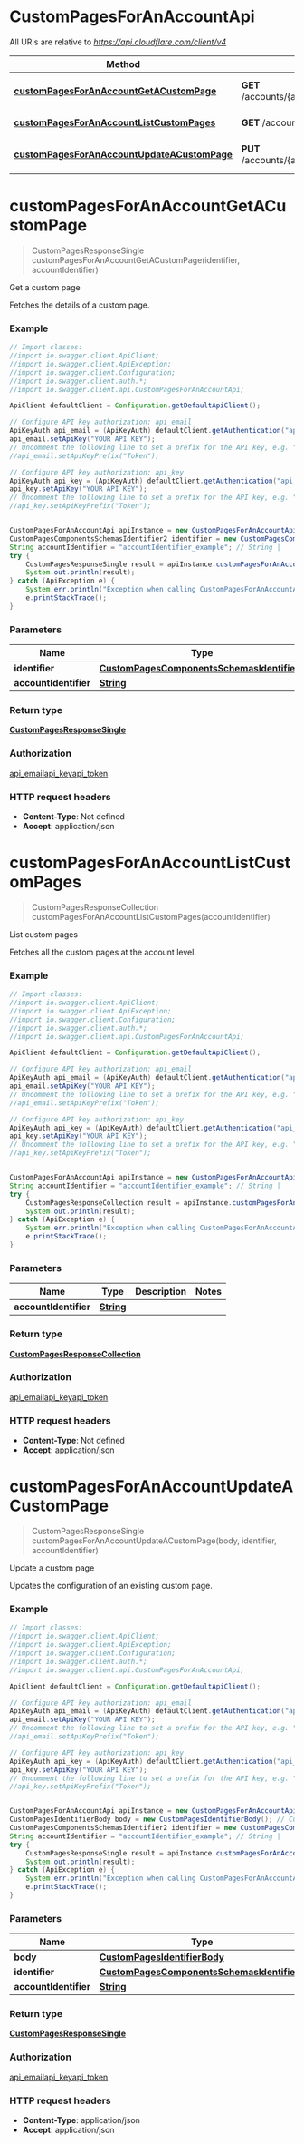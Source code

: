 # CustomPagesForAnAccountApi

All URIs are relative to *https://api.cloudflare.com/client/v4*

Method | HTTP request | Description
------------- | ------------- | -------------
[**customPagesForAnAccountGetACustomPage**](CustomPagesForAnAccountApi.md#customPagesForAnAccountGetACustomPage) | **GET** /accounts/{account_identifier}/custom_pages/{identifier} | Get a custom page
[**customPagesForAnAccountListCustomPages**](CustomPagesForAnAccountApi.md#customPagesForAnAccountListCustomPages) | **GET** /accounts/{account_identifier}/custom_pages | List custom pages
[**customPagesForAnAccountUpdateACustomPage**](CustomPagesForAnAccountApi.md#customPagesForAnAccountUpdateACustomPage) | **PUT** /accounts/{account_identifier}/custom_pages/{identifier} | Update a custom page

<a name="customPagesForAnAccountGetACustomPage"></a>
# **customPagesForAnAccountGetACustomPage**
> CustomPagesResponseSingle customPagesForAnAccountGetACustomPage(identifier, accountIdentifier)

Get a custom page

Fetches the details of a custom page.

### Example
```java
// Import classes:
//import io.swagger.client.ApiClient;
//import io.swagger.client.ApiException;
//import io.swagger.client.Configuration;
//import io.swagger.client.auth.*;
//import io.swagger.client.api.CustomPagesForAnAccountApi;

ApiClient defaultClient = Configuration.getDefaultApiClient();

// Configure API key authorization: api_email
ApiKeyAuth api_email = (ApiKeyAuth) defaultClient.getAuthentication("api_email");
api_email.setApiKey("YOUR API KEY");
// Uncomment the following line to set a prefix for the API key, e.g. "Token" (defaults to null)
//api_email.setApiKeyPrefix("Token");

// Configure API key authorization: api_key
ApiKeyAuth api_key = (ApiKeyAuth) defaultClient.getAuthentication("api_key");
api_key.setApiKey("YOUR API KEY");
// Uncomment the following line to set a prefix for the API key, e.g. "Token" (defaults to null)
//api_key.setApiKeyPrefix("Token");


CustomPagesForAnAccountApi apiInstance = new CustomPagesForAnAccountApi();
CustomPagesComponentsSchemasIdentifier2 identifier = new CustomPagesComponentsSchemasIdentifier2(); // CustomPagesComponentsSchemasIdentifier2 | 
String accountIdentifier = "accountIdentifier_example"; // String | 
try {
    CustomPagesResponseSingle result = apiInstance.customPagesForAnAccountGetACustomPage(identifier, accountIdentifier);
    System.out.println(result);
} catch (ApiException e) {
    System.err.println("Exception when calling CustomPagesForAnAccountApi#customPagesForAnAccountGetACustomPage");
    e.printStackTrace();
}
```

### Parameters

Name | Type | Description  | Notes
------------- | ------------- | ------------- | -------------
 **identifier** | [**CustomPagesComponentsSchemasIdentifier2**](.md)|  |
 **accountIdentifier** | [**String**](.md)|  |

### Return type

[**CustomPagesResponseSingle**](CustomPagesResponseSingle.md)

### Authorization

[api_email](../README.md#api_email)[api_key](../README.md#api_key)[api_token](../README.md#api_token)

### HTTP request headers

 - **Content-Type**: Not defined
 - **Accept**: application/json

<a name="customPagesForAnAccountListCustomPages"></a>
# **customPagesForAnAccountListCustomPages**
> CustomPagesResponseCollection customPagesForAnAccountListCustomPages(accountIdentifier)

List custom pages

Fetches all the custom pages at the account level.

### Example
```java
// Import classes:
//import io.swagger.client.ApiClient;
//import io.swagger.client.ApiException;
//import io.swagger.client.Configuration;
//import io.swagger.client.auth.*;
//import io.swagger.client.api.CustomPagesForAnAccountApi;

ApiClient defaultClient = Configuration.getDefaultApiClient();

// Configure API key authorization: api_email
ApiKeyAuth api_email = (ApiKeyAuth) defaultClient.getAuthentication("api_email");
api_email.setApiKey("YOUR API KEY");
// Uncomment the following line to set a prefix for the API key, e.g. "Token" (defaults to null)
//api_email.setApiKeyPrefix("Token");

// Configure API key authorization: api_key
ApiKeyAuth api_key = (ApiKeyAuth) defaultClient.getAuthentication("api_key");
api_key.setApiKey("YOUR API KEY");
// Uncomment the following line to set a prefix for the API key, e.g. "Token" (defaults to null)
//api_key.setApiKeyPrefix("Token");


CustomPagesForAnAccountApi apiInstance = new CustomPagesForAnAccountApi();
String accountIdentifier = "accountIdentifier_example"; // String | 
try {
    CustomPagesResponseCollection result = apiInstance.customPagesForAnAccountListCustomPages(accountIdentifier);
    System.out.println(result);
} catch (ApiException e) {
    System.err.println("Exception when calling CustomPagesForAnAccountApi#customPagesForAnAccountListCustomPages");
    e.printStackTrace();
}
```

### Parameters

Name | Type | Description  | Notes
------------- | ------------- | ------------- | -------------
 **accountIdentifier** | [**String**](.md)|  |

### Return type

[**CustomPagesResponseCollection**](CustomPagesResponseCollection.md)

### Authorization

[api_email](../README.md#api_email)[api_key](../README.md#api_key)[api_token](../README.md#api_token)

### HTTP request headers

 - **Content-Type**: Not defined
 - **Accept**: application/json

<a name="customPagesForAnAccountUpdateACustomPage"></a>
# **customPagesForAnAccountUpdateACustomPage**
> CustomPagesResponseSingle customPagesForAnAccountUpdateACustomPage(body, identifier, accountIdentifier)

Update a custom page

Updates the configuration of an existing custom page.

### Example
```java
// Import classes:
//import io.swagger.client.ApiClient;
//import io.swagger.client.ApiException;
//import io.swagger.client.Configuration;
//import io.swagger.client.auth.*;
//import io.swagger.client.api.CustomPagesForAnAccountApi;

ApiClient defaultClient = Configuration.getDefaultApiClient();

// Configure API key authorization: api_email
ApiKeyAuth api_email = (ApiKeyAuth) defaultClient.getAuthentication("api_email");
api_email.setApiKey("YOUR API KEY");
// Uncomment the following line to set a prefix for the API key, e.g. "Token" (defaults to null)
//api_email.setApiKeyPrefix("Token");

// Configure API key authorization: api_key
ApiKeyAuth api_key = (ApiKeyAuth) defaultClient.getAuthentication("api_key");
api_key.setApiKey("YOUR API KEY");
// Uncomment the following line to set a prefix for the API key, e.g. "Token" (defaults to null)
//api_key.setApiKeyPrefix("Token");


CustomPagesForAnAccountApi apiInstance = new CustomPagesForAnAccountApi();
CustomPagesIdentifierBody body = new CustomPagesIdentifierBody(); // CustomPagesIdentifierBody | 
CustomPagesComponentsSchemasIdentifier2 identifier = new CustomPagesComponentsSchemasIdentifier2(); // CustomPagesComponentsSchemasIdentifier2 | 
String accountIdentifier = "accountIdentifier_example"; // String | 
try {
    CustomPagesResponseSingle result = apiInstance.customPagesForAnAccountUpdateACustomPage(body, identifier, accountIdentifier);
    System.out.println(result);
} catch (ApiException e) {
    System.err.println("Exception when calling CustomPagesForAnAccountApi#customPagesForAnAccountUpdateACustomPage");
    e.printStackTrace();
}
```

### Parameters

Name | Type | Description  | Notes
------------- | ------------- | ------------- | -------------
 **body** | [**CustomPagesIdentifierBody**](CustomPagesIdentifierBody.md)|  |
 **identifier** | [**CustomPagesComponentsSchemasIdentifier2**](.md)|  |
 **accountIdentifier** | [**String**](.md)|  |

### Return type

[**CustomPagesResponseSingle**](CustomPagesResponseSingle.md)

### Authorization

[api_email](../README.md#api_email)[api_key](../README.md#api_key)[api_token](../README.md#api_token)

### HTTP request headers

 - **Content-Type**: application/json
 - **Accept**: application/json

